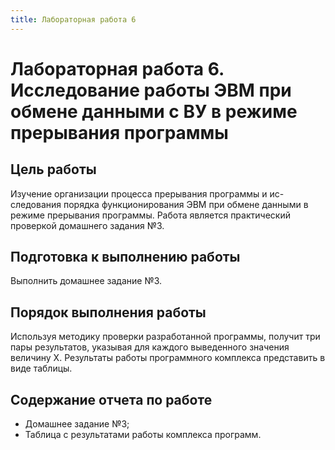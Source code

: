 ```yaml
---
title: Лабораторная работа 6
---
```


# Лабораторная работа 6. Исследование работы ЭВМ при обмене данными с ВУ в режиме прерывания программы

## Цель работы

Изучение организации процесса прерывания программы и ис-следования порядка функционирования ЭВМ при обмене данными
в режиме прерывания программы. Работа является практический проверкой домашнего задания №3.

## Подготовка к выполнению работы

Выполнить домашнее задание №3.

## Порядок выполнения работы

Используя методику проверки разработанной программы, получит три пары результатов, указывая для каждого выведенного
значения величину Х. Результаты работы программного комплекса представить в виде таблицы. 

## Содержание отчета по работе

- Домашнее задание №3;
- Таблица с результатами работы комплекса программ.
